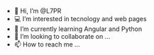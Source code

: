 - 👋 Hi, I’m @L7PR
- 💻 I’m interested in tecnology and web pages
- 🌱 I’m currently learning Angular and Python
- 💞️ I’m looking to collaborate on ...
- 📫 How to reach me ...

<!---
L7PR/L7PR is a ✨ special ✨ repository because its `README.md` (this file) appears on your GitHub profile.
You can click the Preview link to take a look at your changes.
--->
